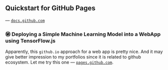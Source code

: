 ## Quickstart for GitHub Pages
&mdash; <code><a href="https://docs.github.com/en/pages/quickstart">docs.github.com</a></code>

### :secret: Deploying a Simple Machine Learning Model into a WebApp using TensorFlow.js

Apparently, this <code>github.io</code> approach for a web app is pretty nice. And it may give better impression to my portfolios since it is related to github ecosystem. Let me try this one &mdash; <code><a href="https://github.com/xhendyagsx/myTAKU/blob/main/github.io.md">pages.github.com</a></code>.
